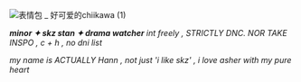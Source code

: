 
![表情包 _ 好可爱的chiikawa (1)](https://github.com/user-attachments/assets/8a49476a-e8ba-4477-8559-d790ca16713a)

***minor ✦ skz stan ✦ drama watcher*** *int freely , STRICTLY DNC. NOR TAKE INSPO , c + h , no dni list*

*my name is ACTUALLY Hann , not just 'i like skz' , i love asher with my pure heart*
